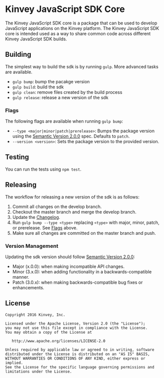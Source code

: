 # Kinvey JavaScript SDK Core

The Kinvey JavaScript SDK core is a package that can be used to develop JavaScript applications on the Kinvey platform. The Kinvey JavaScript SDK core is intended used as a way to share common code across different Kinvey JavaScript SDK builds.

## Building
The simplest way to build the sdk is by running `gulp`. More advanced tasks are available.

* `gulp bump`: bump the pacakge version
* `gulp build`: build the sdk
* `gulp clean`: remove files created by the build process
* `gulp release`: release a new version of the sdk

### Flags
The following flags are available when running `gulp bump`:

* `--type <major|minor|patch|prerelease>`: Bumps the package version using the [Semantic Version 2.0.0](http://semver.org/) spec. Defaults to `patch`.
* `--version <version>`: Sets the package version to the provided version.

## Testing

You can run the tests using `npm test`.

## Releasing
The workflow for releasing a new version of the sdk is as follows:

1. Commit all changes on the develop branch.
2. Checkout the master branch and merge the develop branch.
4. Update the [Changelog](CHANGELOG.md).
5. Run `gulp bump --type <type>` replacing `<type>` with major, minor, patch, or prerelease. See [Flags](#Flags) above.
6. Make sure all changes are committed on the master branch and push.

### Version Management
Updating the sdk version should follow [Semantic Version 2.0.0](http://semver.org/):

* Major (x.0.0): when making incompatible API changes.
* Minor (3.x.0): when adding functionality in a backwards-compatible manner.
* Patch (3.0.x): when making backwards-compatible bug fixes or enhancements.

## License

    Copyright 2016 Kinvey, Inc.

    Licensed under the Apache License, Version 2.0 (the "License");
    you may not use this file except in compliance with the License.
    You may obtain a copy of the License at

       http://www.apache.org/licenses/LICENSE-2.0

    Unless required by applicable law or agreed to in writing, software
    distributed under the License is distributed on an "AS IS" BASIS,
    WITHOUT WARRANTIES OR CONDITIONS OF ANY KIND, either express or implied.
    See the License for the specific language governing permissions and
    limitations under the License.
